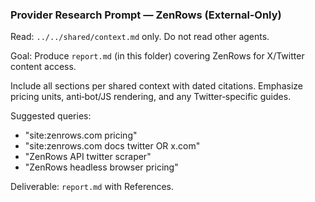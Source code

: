 ### Provider Research Prompt — ZenRows (External‑Only)

Read: `../../shared/context.md` only. Do not read other agents.

Goal: Produce `report.md` (in this folder) covering ZenRows for X/Twitter content access.

Include all sections per shared context with dated citations. Emphasize pricing units, anti‑bot/JS rendering, and any Twitter‑specific guides.

Suggested queries:
- "site:zenrows.com pricing"
- "site:zenrows.com docs twitter OR x.com"
- "ZenRows API twitter scraper"
- "ZenRows headless browser pricing"

Deliverable: `report.md` with References.


